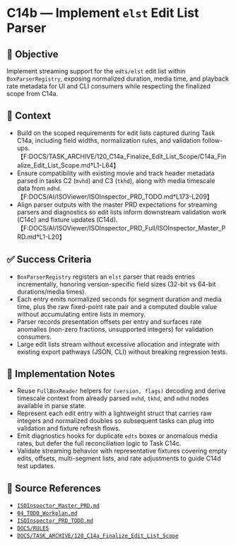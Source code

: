# C14b — Implement `elst` Edit List Parser

## 🎯 Objective

Implement streaming support for the `edts/elst` edit list within `BoxParserRegistry`, exposing normalized duration, media time, and playback rate metadata for UI and CLI consumers while respecting the finalized scope from C14a.

## 🧩 Context

- Build on the scoped requirements for edit lists captured during Task C14a, including field widths, normalization
  rules, and validation follow-ups.
  【F:DOCS/TASK_ARCHIVE/120_C14a_Finalize_Edit_List_Scope/C14a_Finalize_Edit_List_Scope.md†L1-L64】
- Ensure compatibility with existing movie and track header metadata parsed in tasks C2 (`mvhd`) and C3 (`tkhd`), along with media timescale data from `mdhd`. 【F:DOCS/AI/ISOViewer/ISOInspector_PRD_TODO.md†L173-L209】
- Align parser outputs with the master PRD expectations for streaming parsers and diagnostics so edit lists inform
  downstream validation work (C14c) and fixture updates (C14d).
  【F:DOCS/AI/ISOViewer/ISOInspector_PRD_Full/ISOInspector_Master_PRD.md†L1-L20】

## ✅ Success Criteria

- `BoxParserRegistry` registers an `elst` parser that reads entries incrementally, honoring version-specific field sizes (32-bit vs 64-bit durations/media times).
- Each entry emits normalized seconds for segment duration and media time, plus the raw fixed-point rate pair and a
  computed double value without accumulating entire lists in memory.
- Parser records presentation offsets per entry and surfaces rate anomalies (non-zero fractions, unsupported integers)
  for validation consumers.
- Large edit lists stream without excessive allocation and integrate with existing export pathways (JSON, CLI) without
  breaking regression tests.

## 🔧 Implementation Notes

- Reuse `FullBoxReader` helpers for `(version, flags)` decoding and derive timescale context from already parsed `mvhd`, `tkhd`, and `mdhd` nodes available in parse state.
- Represent each edit entry with a lightweight struct that carries raw integers and normalized doubles so subsequent
  tasks can plug into validation and fixture refresh flows.
- Emit diagnostics hooks for duplicate `edts` boxes or anomalous media rates, but defer the full reconciliation logic to Task C14c.
- Validate streaming behavior with representative fixtures covering empty edits, offsets, multi-segment lists, and rate
  adjustments to guide C14d test updates.

## 🧠 Source References

- [`ISOInspector_Master_PRD.md`](../AI/ISOViewer/ISOInspector_PRD_Full/ISOInspector_Master_PRD.md)
- [`04_TODO_Workplan.md`](../AI/ISOInspector_Execution_Guide/04_TODO_Workplan.md)
- [`ISOInspector_PRD_TODO.md`](../AI/ISOViewer/ISOInspector_PRD_TODO.md)
- [`DOCS/RULES`](../RULES)
- [`DOCS/TASK_ARCHIVE/120_C14a_Finalize_Edit_List_Scope`](../TASK_ARCHIVE/120_C14a_Finalize_Edit_List_Scope)
